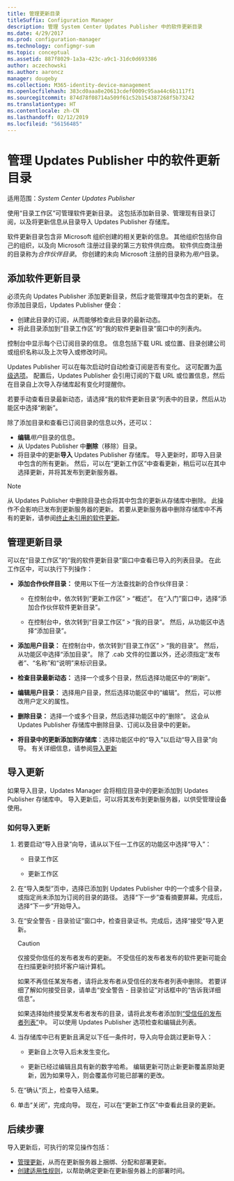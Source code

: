 ```yaml
---
title: 管理更新目录
titleSuffix: Configuration Manager
description: 管理 System Center Updates Publisher 中的软件更新目录
ms.date: 4/29/2017
ms.prod: configuration-manager
ms.technology: configmgr-sum
ms.topic: conceptual
ms.assetid: 887f8029-1a3a-423c-a9c1-31dc0d693386
author: aczechowski
ms.author: aaroncz
manager: dougeby
ms.collection: M365-identity-device-management
ms.openlocfilehash: 383cd0aaa8e20613cdef0009c95aa44c6b1117f1
ms.sourcegitcommit: 874d78f08714a509f61c52b154387268f5b73242
ms.translationtype: HT
ms.contentlocale: zh-CN
ms.lasthandoff: 02/12/2019
ms.locfileid: "56156485"
---
```

# <a name="manage-software-update-catalogs-in-updates-publisher"></a>管理 Updates Publisher 中的软件更新目录

适用范围：*System Center Updates Publisher*

使用“目录工作区”可管理软件更新目录。 这包括添加新目录、管理现有目录订阅，以及将更新信息从目录导入 Updates Publisher 存储库。

软件更新目录包含非 Microsoft 组织创建的相关更新的信息。 其他组织包括你自己的组织，以及向 Microsoft 注册过目录的第三方软件供应商。 软件供应商注册的目录称为*合作伙伴目录*。 你创建的未向 Microsoft 注册的目录称为*用户*目录。

## <a name="add-software-update-catalogs"></a>添加软件更新目录
必须先向 Updates Publisher 添加更新目录，然后才能管理其中包含的更新。 在你添加目录后，Updates Publisher 便会：
-   创建此目录的订阅，从而能够检查此目录的最新动态。
-   将此目录添加到“目录工作区”的“我的软件更新目录”窗口中的列表内。  

控制台中显示每个已订阅目录的信息。 信息包括下载 URL 或位置、目录创建公司或组织名称以及上次导入或修改时间。

Updates Publisher 可以在每次启动时自动检查订阅是否有变化。 这可配置为[高级选项](/sccm/sum/tools/updates-publisher-options#advanced)。 配置后，Updates Publisher 会引用订阅的下载 URL 或位置信息，然后在目录自上次导入存储库起有变化时提醒你。

若要手动查看目录最新动态，请选择“我的软件更新目录”列表中的目录，然后从功能区中选择“刷新”。

除了添加目录和查看已订阅目录的信息以外，还可以：
-  **编辑***用户*目录的信息。
-  从 Updates Publisher 中**删除**（移除）目录。
-  将目录中的更新**导入** Updates Publisher 存储库。 导入更新时，即导入目录中包含的所有更新。 然后，可以在“更新工作区”中查看更新，稍后可以在其中选择更新，并将其发布到更新服务器。

> [!NOTE]   
> 从 Updates Publisher 中删除目录也会将其中包含的更新从存储库中删除。 此操作不会影响已发布到更新服务器的更新。 若要从更新服务器中删除存储库中不再有的更新，请参阅[终止未引用的软件更新](/sccm/sum/tools/updates-publisher-options#expire-unreferenced-software-updates)。

## <a name="manage-update-catalogs"></a>管理更新目录
可以在“目录工作区”的“我的软件更新目录”窗口中查看已导入的列表目录。 在此工作区中，可以执行下列操作：

-   **添加合作伙伴目录：** 使用以下任一方法查找新的合作伙伴目录：

    -   在控制台中，依次转到“更新工作区” > “概述”。 在“入门”窗口中，选择“添加合作伙伴软件更新目录”。

    -   在控制台中，依次转到“目录工作区” > “我的目录”。 然后，从功能区中选择“添加目录”。

-   **添加用户目录：** 在控制台中，依次转到“目录工作区” > “我的目录”。 然后，从功能区中选择“添加目录”。 除了 .cab 文件的位置以外，还必须指定“发布者”、“名称”和“说明”来标识目录。


-   **检查目录最新动态：** 选择一个或多个目录，然后选择功能区中的“刷新”。

-   **编辑用户目录：** 选择用户目录，然后选择功能区中的“编辑”。 然后，可以修改用户定义的属性。

-   **删除目录：** 选择一个或多个目录，然后选择功能区中的“删除”。 这会从 Updates Publisher 存储库中删除目录、订阅以及目录中的更新。

-   **将目录中的更新添加到存储库**：选择功能区中的“导入”以启动“导入目录”向导。 有关详细信息，请参阅[导入更新](#import-updates)

## <a name="import-updates"></a>导入更新
如果导入目录，Updates Manager 会将相应目录中的更新添加到 Updates Publisher 存储库中。 导入更新后，可以将其发布到更新服务器，以供受管理设备使用。

### <a name="to-import-updates"></a>如何导入更新
1. 若要启动“导入目录”向导，请从以下任一工作区的功能区中选择“导入”：

   -   目录工作区

   -   更新工作区

2. 在“导入类型”页中，选择已添加到 Updates Publisher 中的一个或多个目录，或指定尚未添加为订阅的目录的路径。 选择“下一步”查看摘要屏幕。完成后，选择“下一步”开始导入。

3. 在“安全警告 - 目录验证”窗口中，检查目录证书。完成后，选择“接受”导入更新。

   > [!CAUTION]
   > 仅接受你信任的发布者发布的更新。 不受信任的发布者发布的软件更新可能会在扫描更新时损坏客户端计算机。
   > 
   >  如果不再信任某发布者，请将此发布者从受信任的发布者列表中删除。 若要详细了解如何接受目录，请单击“安全警告 - 目录验证”对话框中的“告诉我详细信息”。

   如果选择始终接受某发布者发布的目录，请将此发布者添加到[“受信任的发布者列表”](/sccm/sum/tools/updates-publisher-options#trusted-publishers)中。 可以使用 Updates Publisher 选项检查和编辑此列表。

4. 当存储库中已有更新且满足以下任一条件时，导入向导会跳过更新导入：

   -   更新自上次导入后未发生变化。

   -   更新已经过编辑且具有新的数字哈希。 编辑更新可防止新更新覆盖原始更新，因为如果导入，则会覆盖你可能已部署的更改。

5. 在“确认”页上，检查导入结果。

6. 单击“关闭”，完成向导。 现在，可以在“更新工作区”中查看此目录的更新。

## <a name="next-steps"></a>后续步骤
导入更新后，可执行的常见操作包括：
-   [管理更新](/sccm/sum/tools/manage-updates-with-updates-publisher)，从而在更新服务器上捆绑、分配和部署更新。
-   [创建适用性规则](/sccm/sum/tools/updates-publisher-applicability-rules)，以帮助确定更新在更新服务器上的部署时间。
